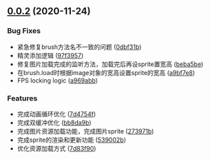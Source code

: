 ## [0.0.2](https://github.com/Lansiny/game_simulator/compare/v0.0.1...v0.0.2) (2020-11-24)


### Bug Fixes

* 紧急修复brush方法名不一致的问题 ([0dbf31b](https://github.com/Lansiny/game_simulator/commit/0dbf31b5a69cdb84570b6472c36eef733032250b))
* 精灵添加逻辑 ([97f3957](https://github.com/Lansiny/game_simulator/commit/97f3957ee72b54568ed650c000f2f0851a398532))
* 修复图片加载完成的监听方法，加载完后再设sprite置宽高 ([beba5be](https://github.com/Lansiny/game_simulator/commit/beba5becdf994c238787236384f223f6655d869c))
* 在brush.load时根据image对象的宽高设置sprite的宽高 ([a9bf7e8](https://github.com/Lansiny/game_simulator/commit/a9bf7e8cb7276eeee9cf206cac865373a9e25d0b))
* FPS locking logic ([a969abb](https://github.com/Lansiny/game_simulator/commit/a969abbaf06e00ede6481fc090ee88a662a0f96f))


### Features

* 完成动画循环优化 ([7d4754f](https://github.com/Lansiny/game_simulator/commit/7d4754fa2782b809a53ee2ad8af5acf5630368ce))
* 完成双缓冲优化 ([bb8da9b](https://github.com/Lansiny/game_simulator/commit/bb8da9b32808c366e2a5c5d976c8ce325f9fdb7c))
* 完成图片资源加载功能，完成图片sprite ([273971b](https://github.com/Lansiny/game_simulator/commit/273971bdbe55f36fed54da0250626f68d5d2584c))
* 完成sprite的渲染和更新功能 ([539002b](https://github.com/Lansiny/game_simulator/commit/539002bdc071de8aa7dcb413582223d69c14bdea))
* 优化资源加载方式 ([7d83f90](https://github.com/Lansiny/game_simulator/commit/7d83f908218bce829fbad87eaedb80958bb0f029))



